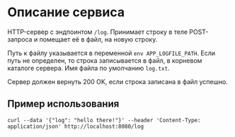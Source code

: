 # Описание сервиса

HTTP-сервер с эндпоинтом `/log`.
Принимает строку в теле POST-запроса и помещает её в файл, на новую строку.

Путь к файлу указывается в переменной `env APP_LOGFILE_PATH`.
Если путь не определен, то строка записывается в файл, в корневом каталоге сервера. Имя файла по умолчанию `log.txt`.

Сервер должен вернуть 200 OK, если строка записана в файл успешно.

## Пример использования

```
curl --data '{"log": "hello there!"}' --header 'Content-Type: application/json' http://localhost:8080/log
```
